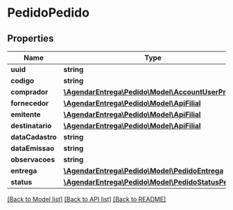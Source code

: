 # PedidoPedido

## Properties
Name | Type | Description | Notes
------------ | ------------- | ------------- | -------------
**uuid** | **string** |  | [optional] 
**codigo** | **string** |  | [optional] 
**comprador** | [**\AgendarEntrega\Pedido\Model\AccountUserProfile**](AccountUserProfile.md) |  | [optional] 
**fornecedor** | [**\AgendarEntrega\Pedido\Model\ApiFilial**](ApiFilial.md) |  | [optional] 
**emitente** | [**\AgendarEntrega\Pedido\Model\ApiFilial**](ApiFilial.md) |  | [optional] 
**destinatario** | [**\AgendarEntrega\Pedido\Model\ApiFilial**](ApiFilial.md) |  | [optional] 
**dataCadastro** | **string** |  | [optional] 
**dataEmissao** | **string** |  | [optional] 
**observacoes** | **string** |  | [optional] 
**entrega** | [**\AgendarEntrega\Pedido\Model\PedidoEntrega**](PedidoEntrega.md) |  | [optional] 
**status** | [**\AgendarEntrega\Pedido\Model\PedidoStatusPedido**](PedidoStatusPedido.md) |  | [optional] 

[[Back to Model list]](../README.md#documentation-for-models) [[Back to API list]](../README.md#documentation-for-api-endpoints) [[Back to README]](../README.md)


